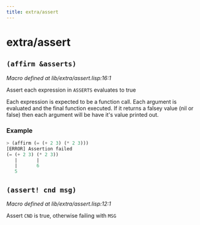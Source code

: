 ```yaml
---
title: extra/assert
---
```

# extra/assert
## `(affirm &asserts)`
*Macro defined at lib/extra/assert.lisp:16:1*

Assert each expression in `ASSERTS` evaluates to true

Each expression is expected to be a function call. Each argument is
evaluated and the final function executed. If it returns a falsey
value (nil or false) then each argument will be have it's value
printed out.

### Example
```cl
> (affirm (= (+ 2 3) (* 2 3)))
[ERROR] Assertion failed
(= (+ 2 3) (* 2 3))
   |       |
   |       6
   5
```

## `(assert! cnd msg)`
*Macro defined at lib/extra/assert.lisp:12:1*

Assert `CND` is true, otherwise failing with `MSG`

